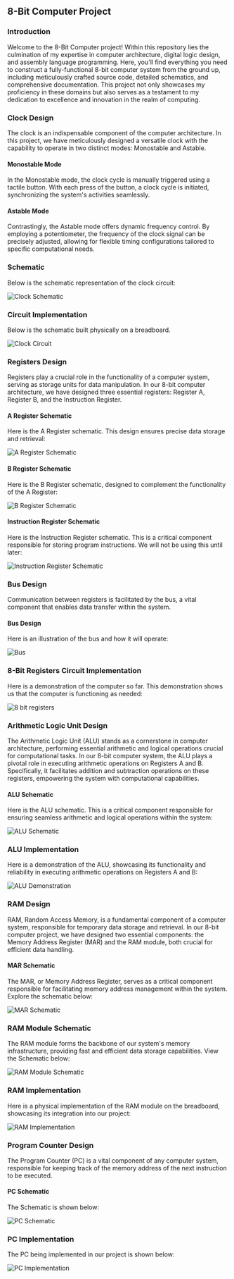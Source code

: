## 8-Bit Computer Project

### Introduction
Welcome to the 8-Bit Computer project! Within this repository lies the culmination of my expertise in computer architecture, digital logic design, and assembly language programming. Here, you'll find everything you need to construct a fully-functional 8-bit computer system from the ground up, including meticulously crafted source code, detailed schematics, and comprehensive documentation. This project not only showcases my proficiency in these domains but also serves as a testament to my dedication to excellence and innovation in the realm of computing.

### Clock Design
The clock is an indispensable component of the computer architecture. In this project, we have meticulously designed a versatile clock with the capability to operate in two distinct modes: Monostable and Astable.

#### Monostable Mode
In the Monostable mode, the clock cycle is manually triggered using a tactile button. With each press of the button, a clock cycle is initiated, synchronizing the system's activities seamlessly.

#### Astable Mode
Contrastingly, the Astable mode offers dynamic frequency control. By employing a potentiometer, the frequency of the clock signal can be precisely adjusted, allowing for flexible timing configurations tailored to specific computational needs.

### Schematic
Below is the schematic representation of the clock circuit:

![Clock Schematic](https://github.com/JuanCantu1/8-Bit-Computer-/assets/109363196/10094d70-567d-48a3-8356-e28ac095a6e1)

### Circuit Implementation
Below is the schematic built physically on a breadboard.

![Clock Circuit](https://github.com/JuanCantu1/8-Bit-Computer-/assets/109363196/808fbfc7-c85b-4a38-92df-f665965b8575)

### Registers Design
Registers play a crucial role in the functionality of a computer system, serving as storage units for data manipulation. In our 8-bit computer architecture, we have designed three essential registers: Register A, Register B, and the Instruction Register.

#### A Register Schematic
Here is the A Register schematic. This design ensures precise data storage and retrieval:

![A Register Schematic](https://github.com/JuanCantu1/8-Bit-Computer-/assets/109363196/c142b729-2b9e-4630-9a39-60845ee87669)

#### B Register Schematic
Here is the B Register schematic, designed to complement the functionality of the A Register:

![B Register Schematic](https://github.com/JuanCantu1/8-Bit-Computer/assets/109363196/de4839b6-c20b-4750-891c-9199600d56e0)

#### Instruction Register Schematic
Here is the Instruction Register schematic. This is a critical component responsible for storing program instructions. We will not be using this until later:

![Instruction Register Schematic](https://github.com/JuanCantu1/8-Bit-Computer-/assets/109363196/320efa9c-d1ce-4989-9e10-b2eb31fa04df)

### Bus Design
Communication between registers is facilitated by the bus, a vital component that enables data transfer within the system.

#### Bus Design
Here is an illustration of the bus and how it will operate:

![Bus](https://github.com/JuanCantu1/8-Bit-Computer-/assets/109363196/0e4f028a-9382-48e1-acb3-326a6006ea80)

### 8-Bit Registers Circuit Implementation
Here is a demonstration of the computer so far. This demonstration shows us that the computer is functioning as needed:

![8 bit registers](https://github.com/JuanCantu1/8-Bit-Computer/assets/109363196/2ba1e1ef-169e-4903-a4e8-6c9d3ffb5f56)

### Arithmetic Logic Unit Design
The Arithmetic Logic Unit (ALU) stands as a cornerstone in computer architecture, performing essential arithmetic and logical operations crucial for computational tasks. In our 8-bit computer system, the ALU plays a pivotal role in executing arithmetic operations on Registers A and B. Specifically, it facilitates addition and subtraction operations on these registers, empowering the system with computational capabilities.

#### ALU Schematic
Here is the ALU schematic. This is a critical component responsible for ensuring seamless arithmetic and logical operations within the system:

![ALU Schematic](https://github.com/JuanCantu1/8-Bit-Computer/assets/109363196/c4485f40-ada9-43e9-b64b-74be8a38ae13)

### ALU Implementation
Here is a demonstration of the ALU, showcasing its functionality and reliability in executing arithmetic operations on Registers A and B:

![ALU Demonstration](https://github.com/JuanCantu1/8-Bit-Computer/assets/109363196/0d08a7b2-3e6f-4b53-afb8-b84a3ba482fe)

### RAM Design
RAM, Random Access Memory, is a fundamental component of a computer system, responsible for temporary data storage and retrieval. In our 8-bit computer project, we have designed two essential components: the Memory Address Register (MAR) and the RAM module, both crucial for efficient data handling.

#### MAR Schematic
The MAR, or Memory Address Register, serves as a critical component responsible for facilitating memory address management within the system. Explore the schematic below:

![MAR Schematic](https://github.com/JuanCantu1/8-Bit-Computer/assets/109363196/cd83211a-450b-4ddb-b0c8-0af53b6fee38)

### RAM Module Schematic
The RAM module forms the backbone of our system's memory infrastructure, providing fast and efficient data storage capabilities. View the Schematic below:

![RAM Module Schematic](https://github.com/JuanCantu1/8-Bit-Computer/assets/109363196/d8439fca-9d91-4470-ab09-fff7ef7d6428)

### RAM Implementation
Here is a physical implementation of the RAM module on the breadboard, showcasing its integration into our project:

![RAM Implementation](https://github.com/JuanCantu1/8-Bit-Computer/assets/109363196/9900f0a7-4a22-4da3-8dad-d137fdda826b)

### Program Counter Design
The Program Counter (PC) is a vital component of any computer system, responsible for keeping track of the memory address of the next instruction to be executed.

#### PC Schematic
The Schematic is shown below:

![PC Schematic](https://github.com/JuanCantu1/8-Bit-Computer/assets/109363196/5384e9a1-3b24-4d55-be34-0303c068475b)

### PC Implementation
The PC being implemented in our project is shown below:

![PC Implementation](https://github.com/JuanCantu1/8-Bit-Computer/assets/109363196/e8028d8e-09ce-4115-aad7-9be6598a1bed)
